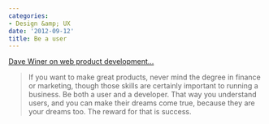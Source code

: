 ```yaml
---
categories:
- Design &amp; UX
date: '2012-09-12'
title: Be a user
---
```


<a href="http://scripting.com/stories/2012/08/28/whatIWantedPartIi.html">Dave Winer on web product development...</a>

<blockquote>If you want to make great products, never mind the degree in finance or marketing, though those skills are certainly important to running a business. Be both a user and a developer. That way you understand users, and you can make their dreams come true, because they are your dreams too. The reward for that is success.</blockquote>